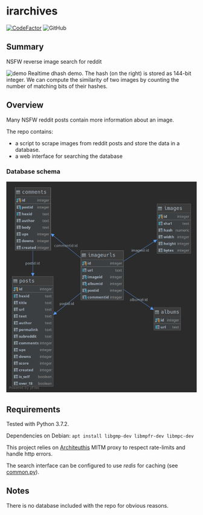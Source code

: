 irarchives
==========

[![CodeFactor](https://www.codefactor.io/repository/github/simon987/irarchives/badge/master)](https://www.codefactor.io/repository/github/simon987/irarchives/overview/master)
![GitHub](https://img.shields.io/github/license/simon987/irarchives.svg)

Summary
-------
NSFW reverse image search for reddit

![demo](demo.gif)
Realtime dhash demo. The hash (on the right) is stored as 144-bit 
integer. We can compute the similarity of two images by counting the number
 of matching bits of their hashes.

Overview
--------
Many NSFW reddit posts contain more information about an image. 

The repo contains:
* a script to scrape images from reddit posts and store the data in a database.
* a web interface for searching the database

### Database schema
![schema](schema.png)

Requirements
------------
Tested with Python 3.7.2.

Dependencies on Debian: `apt install libgmp-dev libmpfr-dev libmpc-dev`

This project relies on [Architeuthis](https://github.com/simon987/Architeuthis) MITM proxy to respect rate-limits
and handle http errors. 

The search interface can be configured to use *redis* for caching 
(see [common.py](common.py)).

Notes
-----
There is no database included with the repo for obvious reasons. 
